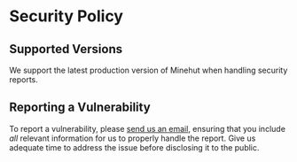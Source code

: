 # Security Policy

## Supported Versions

We support the latest production version of Minehut when handling security reports.

## Reporting a Vulnerability

To report a vulnerability, please [send us an email](mailto:trent@superleague.com?subject=Important+Minehut+Security+Report), ensuring that you include *all* relevant information for us to properly handle the report. Give us adequate time to address the issue before disclosing it to the public.
